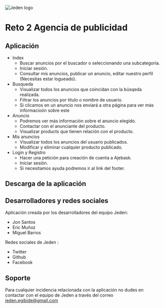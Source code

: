 ![Jeden logo](/images/logo.png)

# Reto 2 Agencia de publicidad

## Aplicación

* Index
  * Buscar anuncios por el buscador o seleccionando una subcategoria.
  * Iniciar sesión.
  * Consultar mis anuncios, publicar un anuncio, editar nuestro perfil (Necesitas estar logueado).
* Busqueda
  * Visualizar todos los anuncios que coincidan con la búsqeda realizada.
  * Filtrar los anuncios por titulo o nombre de usuario.
  * Si clicamos en un anuncio nos enviará a otra página para ver más informacioón sobre este
* Anuncio 
  * Podremos ver más información sobre el anuncio elegido.
  * Contactar con el anunciante del producto.
  * Visualizar products que tienen relación con el producto.
* Mis anuncios
  * Visualizar todos los anuncios del usuario publicados.
  * Modificar y eliminar cualquier producto publicado.
* Login y Registro
  * Hacer una petición para creación de cuenta a Ajebask.
  * Iniciar sesión.
  * Si necesitamos ayuda podremos ir al link del footer.

## Descarga de la aplicación 

## Desarrolladores y redes sociales
Aplicación creada por los desarrolladores del equipo Jeden:
  * Jon Santos
  * Eric Muñoz
  * Miguel Barros
  
Redes sociales de Jeden :
  * Twitter
  * Github
  * Facebook
  
## Soporte 
Para cualquier incidencia relacionada con la aplicación no dudes en contactar con el equipo de Jeden a través del correo
jeden.egibide@gmail.com
